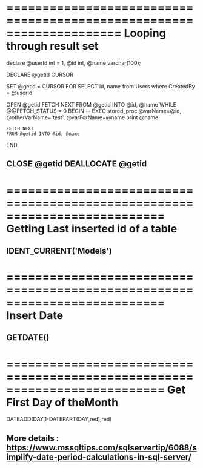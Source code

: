 ====================================================================
Looping through result set
====================================================================

declare @userId int = 1,
	@id int,
	@name varchar(100);


DECLARE @getid CURSOR

SET @getid = CURSOR FOR
SELECT id, name from Users where CreatedBy = @userId

OPEN @getid
FETCH NEXT
FROM @getid INTO @id, @name
WHILE @@FETCH_STATUS = 0
BEGIN
    -- EXEC stored_proc @varName=@id, @otherVarName='test', @varForName=@name
    print @name

    FETCH NEXT
    FROM @getid INTO @id, @name
END

CLOSE @getid
DEALLOCATE @getid
---------------------------------------------------------------------------


==========================================================================
Getting Last inserted id of a table
==========================================================================

IDENT_CURRENT('Models')
--------------------------------------------------------------------------

==========================================================================
Insert Date
==========================================================================

GETDATE()
--------------------------------------------------------------------------

==========================================================================
Get First Day of theMonth
==========================================================================

DATEADD(DAY,1-DATEPART(DAY,red),red)

More details : https://www.mssqltips.com/sqlservertip/6088/simplify-date-period-calculations-in-sql-server/
--------------------------------------------------------------------------

